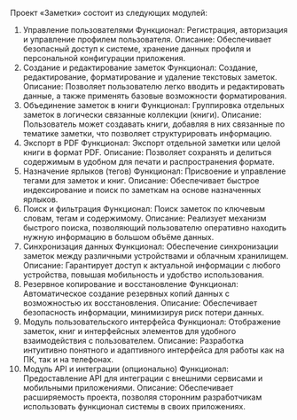 Проект «Заметки» состоит из следующих модулей:
1.	Управление пользователями
Функционал: Регистрация, авторизация и управление профилем пользователя.
Описание: Обеспечивает безопасный доступ к системе, хранение данных профиля и персональной конфигурации приложения.
2.	Создание и редактирование заметок
Функционал: Создание, редактирование, форматирование и удаление текстовых заметок.
Описание: Позволяет пользователю легко вводить и редактировать данные, а также применять базовые возможности форматирования.
3.	Объединение заметок в книги
Функционал: Группировка отдельных заметок в логически связанные коллекции (книги).
Описание: Пользователь может создавать книги, добавляя в них связанные по тематике заметки, что позволяет структурировать информацию.
4.	Экспорт в PDF
Функционал: Экспорт отдельной заметки или целой книги в формат PDF.
Описание: Позволяет сохранять и делиться содержимым в удобном для печати и распространения формате.
5.	Назначение ярлыков (тегов)
Функционал: Присвоение и управление тегами для заметок и книг.
Описание: Обеспечивает быстрое индексирование и поиск по заметкам на основе назначенных ярлыков.
6.	Поиск и фильтрация
Функционал: Поиск заметок по ключевым словам, тегам и содержимому.
Описание: Реализует механизм быстрого поиска, позволяющий пользователю оперативно находить нужную информацию в большом объёме данных.
7.	Синхронизация данных
Функционал: Обеспечение синхронизации заметок между различными устройствами и облачным хранилищем.
Описание: Гарантирует доступ к актуальной информации с любого устройства, повышая мобильность и удобство использования.
8.	Резервное копирование и восстановление
Функционал: Автоматическое создание резервных копий данных с возможностью их восстановления.
Описание: Обеспечивает безопасность информации, минимизируя риск потери данных.
9.	Модуль пользовательского интерфейса
Функционал: Отображение заметок, книг и интерфейсных элементов для удобного взаимодействия с пользователем.
Описание: Разработка интуитивно понятного и адаптивного интерфейса для работы как на ПК, так и на телефонах.
10.	Модуль API и интеграции (опционально)
Функционал: Предоставление API для интеграции с внешними сервисами и мобильными приложениями.
Описание: Обеспечивает расширяемость проекта, позволяя сторонним разработчикам использовать функционал системы в своих приложениях.
